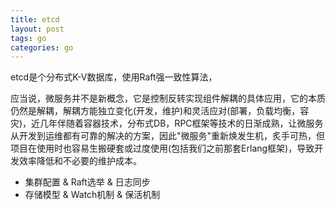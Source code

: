 ```yaml
---
title: etcd
layout: post
tags: go
categories: go
---
```


etcd是个分布式K-V数据库，使用Raft强一致性算法，

应当说，微服务并不是新概念，它是控制反转实现组件解耦的具体应用，它的本质仍然是解耦，解耦方能独立变化(开发，维护)和灵活应对(部署，负载均衡，容灾)，近几年伴随着容器技术，分布式DB，RPC框架等技术的日渐成熟，让微服务从开发到运维都有可靠的解决的方案，因此"微服务"重新焕发生机，炙手可热，但项目在使用时也容易生搬硬套或过度使用(包括我们之前那套Erlang框架)，导致开发效率降低和不必要的维护成本。


- 集群配置 & Raft选举  & 日志同步
- 存储模型 & Watch机制 & 保活机制